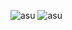 ![asu](https://img.shields.io/badge/Code-POLYGON-green)
![asu](https://img.shields.io/badge/Made-INDONESIA-red)

